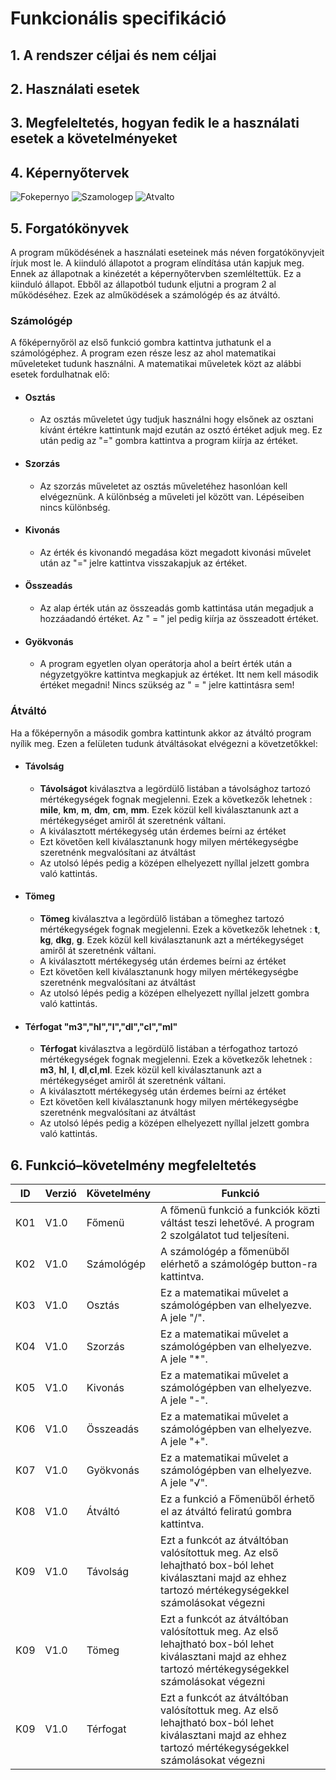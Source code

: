 # Funkcionális specifikáció

## 1. A rendszer céljai és nem céljai

## 2. Használati esetek

## 3. Megfeleltetés, hogyan fedik le a használati esetek a követelményeket

## 4. Képernyőtervek
![Fokepernyo]( https://github.com/dobiantal/MultiCalculator/blob/work/Doc/Kepernyoterv/Fokepernyo.jpg)
![Szamologep]( https://github.com/dobiantal/MultiCalculator/blob/work/Doc/Kepernyoterv/Szamologep.jpg)
![Atvalto]( https://github.com/dobiantal/MultiCalculator/blob/work/Doc/Kepernyoterv/Atvalto.jpg)
## 5. Forgatókönyvek
A program működésének a használati eseteinek más néven forgatókönyvjeit írjuk most le. A kiinduló 
állapotot a program elíndítása után kapjuk meg. Ennek az állapotnak a kinézetét a képernyőtervben 
szemléltettük. Ez a kiinduló állapot. Ebből az állapotból tudunk eljutni a program 2 al működéséhez.
Ezek az alműködések a számológép és az átváltó. 

### Számológép
 A főképernyőröl az első funkció gombra kattintva juthatunk el a számológéphez. A program ezen része
lesz az ahol matematikai műveleteket tudunk használni. A matematikai műveletek közt az alábbi esetek
  fordulhatnak elő: 
* #### Osztás
  * Az osztás műveletet úgy tudjuk használni hogy elsőnek az osztani kívánt értékre kattintunk
    majd ezután az osztó értéket adjuk meg. Ez után pedig az "=" gombra kattintva a program kiírja 
    az értéket.
* #### Szorzás
  * Az szorzás műveletet az osztás műveletéhez hasonlóan kell elvégeznünk. A különbség a műveleti jel 
    között van. Lépéseiben nincs különbség.
* #### Kivonás
  * Az érték és kivonandó megadása közt megadott kivonási művelet után az "=" jelre kattintva 
    visszakapjuk az értéket.
* #### Összeadás
  * Az alap érték után az összeadás gomb kattintása után megadjuk a hozzáadandó értéket. Az " = " jel 
    pedig kiírja az összeadott értéket.
* #### Gyökvonás
    * A program egyetlen olyan operátorja ahol a beírt érték után a négyzetgyökre kattintva megkapjuk
    az értéket. Itt nem kell második értéket megadni! Nincs szükség az " = " jelre kattintásra sem! 

### Átváltó
Ha a főképernyőn a második gombra kattintunk akkor az átváltó program nyílik meg. Ezen a
felületen tudunk átváltásokat elvégezni a követzetőkkel:

* #### Távolság
    * **Távolságot** kiválasztva a legördülő listában a távolsághoz tartozó mértékegységek
    fognak megjelenni. Ezek a következők lehetnek : **mile**, **km**, **m**, **dm**, **cm**, **mm**. Ezek 
      közül kell kiválasztanunk azt a mértékegységet amiről át szeretnénk váltani.
    * A kiválasztott mértékegység után érdemes beírni az értéket
    * Ezt követően kell kiválasztanunk hogy milyen mértékegységbe szeretnénk megvalósítani az átváltást
    * Az utolsó lépés pedig a középen elhelyezett nyíllal jelzett gombra való kattintás.
    
* #### Tömeg
   * **Tömeg** kiválasztva a legördülő listában a tömeghez tartozó mértékegységek
    fognak megjelenni. Ezek a következők lehetnek : **t**, **kg**, **dkg**, **g**. Ezek 
      közül kell kiválasztanunk azt a mértékegységet amiről át szeretnénk váltani.
    * A kiválasztott mértékegység után érdemes beírni az értéket
    * Ezt követően kell kiválasztanunk hogy milyen mértékegységbe szeretnénk megvalósítani az átváltást
    * Az utolsó lépés pedig a középen elhelyezett nyíllal jelzett gombra való kattintás.
* #### Térfogat "m3","hl","l","dl","cl","ml"
    * **Térfogat** kiválasztva a legördülő listában a térfogathoz tartozó mértékegységek
    fognak megjelenni. Ezek a következők lehetnek : **m3**, **hl**, **l**, **dl**,**cl**,**ml**. Ezek 
      közül kell kiválasztanunk azt a mértékegységet amiről át szeretnénk váltani.
    * A kiválasztott mértékegység után érdemes beírni az értéket
    * Ezt követően kell kiválasztanunk hogy milyen mértékegységbe szeretnénk megvalósítani az átváltást
    * Az utolsó lépés pedig a középen elhelyezett nyíllal jelzett gombra való kattintás.


## 6. Funkció–követelmény megfeleltetés
| ID | Verzió | Követelmény | Funkció |
|--|------| --- | -------- |
| K01 | V1.0 | Főmenü | A főmenü funkció a funkciók közti váltást teszi lehetővé. A program 2 szolgálatot tud teljesíteni.|  
| K02 | V1.0 | Számológép | A számológép a főmenüből elérhető a számológép button-ra kattintva.|
| K03 | V1.0 | Osztás | Ez a matematikai művelet a számológépben van elhelyezve. A jele "/". |
| K04 | V1.0 | Szorzás | Ez a matematikai művelet a számológépben van elhelyezve. A jele "*". | 
| K05 | V1.0 | Kivonás | Ez a matematikai művelet a számológépben van elhelyezve. A jele "-". |
| K06 | V1.0 | Összeadás | Ez a matematikai művelet a számológépben van elhelyezve. A jele "+". |  
| K07 | V1.0 | Gyökvonás | Ez a matematikai művelet a számológépben van elhelyezve. A jele "√". |
| K08 | V1.0 | Átváltó | Ez a funkció a Főmenüből érhető el az átváltó feliratú gombra kattintva. | 
| K09 | V1.0 | Távolság | Ezt a funkcót az átváltóban valósítottuk meg. Az első lehajtható box-ból lehet kiválasztani majd az ehhez tartozó mértékegységekkel számolásokat végezni | 
| K09 | V1.0 | Tömeg | Ezt a funkcót az átváltóban valósítottuk meg. Az első lehajtható box-ból lehet kiválasztani majd az ehhez tartozó mértékegységekkel számolásokat végezni | 
| K09 | V1.0 | Térfogat | Ezt a funkcót az átváltóban valósítottuk meg. Az első lehajtható box-ból lehet kiválasztani majd az ehhez tartozó mértékegységekkel számolásokat végezni | 


